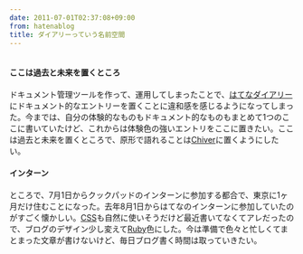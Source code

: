 ```yaml
---
date: 2011-07-01T02:37:08+09:00
from: hatenablog
title: ダイアリーっていう名前空間
---
```


<p><img src="http://gyazo.com/7eba19f353025fafc1932c3927a9650d.png" alt="" /></p><p></p>

<div class="section">
    <h4>ここは過去と未来を置くところ</h4>
    <p>ドキュメント管理ツールを作って、運用してしまったことで、<a class="keyword" href="http://d.hatena.ne.jp/keyword/%A4%CF%A4%C6%A4%CA%A5%C0%A5%A4%A5%A2%A5%EA%A1%BC">はてなダイアリー</a>にドキュメント的なエントリーを置くことに違和感を感じるようになってしまった。今までは、自分の体験的なものもドキュメント的なものもまとめて1つのここに書いていたけど、これからは体験色の強いエントリをここに置きたい。ここは過去と未来を置くところで、原形で語れることは<a href="http://yuno.heroku.com/">Chiver</a>に置くようにしたい。</p><p></p>

</div>
<div class="section">
    <h4>インターン</h4>
    <p>ところで、7月1日からクックパッドのインターンに参加する都合で、東京に1ヶ月だけ住むことになった。去年8月1日からはてなのインターンに参加していたのがすごく懐かしい。<a class="keyword" href="http://d.hatena.ne.jp/keyword/CSS">CSS</a>も自然に使いそうだけど最近書いてなくてアレだったので、ブログのデザイン少し変えて<a class="keyword" href="http://d.hatena.ne.jp/keyword/Ruby">Ruby</a>色にした。今は準備で色々と忙しくてまとまった文章が書けないけど、毎日ブログ書く時間は取っていきたい。</p>

</div>
